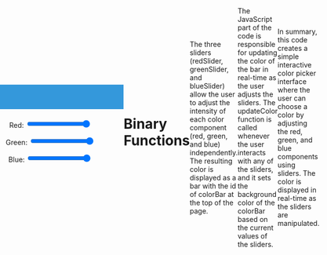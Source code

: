 ```yaml
---
toc: True
comments: True
layout: page
title: Colors
courses: {compsci: {week: 16}}
type: hacks
---
```

<style>
  body {
    display: flex;
    align-items: center;
    justify-content: center;
    height: 100vh;
    margin: 0;
  }

  #container {
    text-align: center;
  }

  #colorBarContainer {
    margin-bottom: 20px;
  }

  #colorBar {
    width: 300px;
    height: 50px;
    background-color: #3498db; /* Default color */
    margin: 0 auto; /* Center horizontally */
  }
</style>
<div id="container">
  <div id="colorBarContainer">
    <div id="colorBar"></div>
  </div>

  <label for="redSlider">Red:</label>
  <input type="range" id="redSlider" min="0" max="255" value="255">

  <label for="greenSlider">Green:</label>
  <input type="range" id="greenSlider" min="0" max="255" value="255">

  <label for="blueSlider">Blue:</label>
  <input type="range" id="blueSlider" min="0" max="255" value="255">
</div>

<script>
    // Function to update the color of the bar based on slider values
    function updateColor() {
      const redValue = document.getElementById("redSlider").value;
      const greenValue = document.getElementById("greenSlider").value;
      const blueValue = document.getElementById("blueSlider").value;

      const colorBar = document.getElementById("colorBar");
      colorBar.style.backgroundColor = `rgb(${redValue}, ${greenValue}, ${blueValue})`;
    }

    // Add event listeners to the sliders
    document.getElementById("redSlider").addEventListener("input", updateColor);
    document.getElementById("greenSlider").addEventListener("input", updateColor);
    document.getElementById("blueSlider").addEventListener("input", updateColor);

    // Initial color update
    updateColor();
</script>



# Binary Functions
The three sliders (redSlider, greenSlider, and blueSlider) allow the user to adjust the intensity of each color component (red, green, and blue) independently. The resulting color is displayed as a bar with the id of colorBar at the top of the page.

The JavaScript part of the code is responsible for updating the color of the bar in real-time as the user adjusts the sliders. The updateColor function is called whenever the user interacts with any of the sliders, and it sets the background color of the colorBar based on the current values of the sliders.

In summary, this code creates a simple interactive color picker interface where the user can choose a color by adjusting the red, green, and blue components using sliders. The color is displayed in real-time as the sliders are manipulated.